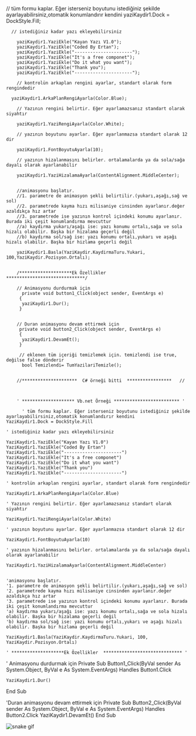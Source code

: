    // tüm formu kaplar. Eğer isterseniz boyutunu istediğiniz şekilde ayarlayabilirsiniz,otomatik konumlandırır kendini
        yaziKaydir1.Dock = DockStyle.Fill;  
      
      // istediğiniz kadar yazı ekleyebilirsiniz
        
        yaziKaydir1.YaziEkle("Kayan Yazı V1.0");
        yaziKaydir1.YaziEkle("Coded By Ertan");
        yaziKaydir1.YaziEkle("----------------------");
        yaziKaydir1.YaziEkle("It's a free componet");
        yaziKaydir1.YaziEkle("Do it what you want");
        yaziKaydir1.YaziEkle("Thank you");
        yaziKaydir1.YaziEkle("----------------------");
        
        // kontrolün arkaplan rengini ayarlar, standart olarak form rengindedir
      
      yaziKaydir1.ArkaPlanRengiAyarla(Color.Blue);
        
        // Yazının rengini belirtir. Eğer ayarlamazsanız standart olarak siyahtır
        
        yaziKaydir1.YaziRengiAyarla(Color.White);
        
        // yazının boyutunu ayarlar. Eğer ayarlanmazsa standart olarak 12 dir
        
        yaziKaydir1.FontBoyutuAyarla(10);
        
        // yazının hizalanmasını belirler. ortalamalarda ya da sola/sağa dayalı olarak ayarlanabilir
        
        yaziKaydir1.YaziHizalamaAyarla(ContentAlignment.MiddleCenter);
        
        
        //animasyonu başlatır.  
        //1. parametre de animasyon şekli belirtilir.(yukarı,aşağı,sağ ve sol)
        //2. parametrede kayma hızı milisaniye cinsinden ayarlanır.değer azaldıkça hız artar
        //3. parametrede ise yazının kontrol içindeki konumu ayarlanır. Burada iki çeşit konumlandırma mevcuttur
        //a) kaydırma yukarı/aşağı ise: yazı konumu ortalı,sağa ve sola hizalı olabilir. Başka bir hizalama geçerli değil
        //b) kaydırma sol/sağ ise: yazı konumu ortalı,yukarı ve aşağı hizalı olabilir. Başka bir hizlama geçerli değil
        
        yaziKaydir1.Basla(YaziKaydir.KaydirmaTuru.Yukari, 100,YaziKaydir.Pozisyon.Ortalı);
        
        
        /********************Ek Özellikler  ******************************/
        
        // Animasyonu durdurmak için
          private void button1_Click(object sender, EventArgs e)
         {
          yaziKaydir1.Dur();
         }
        
        
        // Duran animasyonu devam ettirmek için
         private void button2_Click(object sender, EventArgs e)
         {
          yaziKaydir1.DevamEt();
         }
         
         // eklenen tüm içeriği temizlemek için. temizlendi ise true, değilse false dönderir
          bool Temizlendi= TumYazilariTemizle();
         
        
        //*********************  C# örneği bitti  *****************   //
        
        
        
        ' ******************** Vb.net Örneği ************************* '
        
          ' tüm formu kaplar. Eğer isterseniz boyutunu istediğiniz şekilde ayarlayabilirsiniz,otomatik konumlandırır kendini
    YaziKaydir1.Dock = DockStyle.Fill

    ' istediğiniz kadar yazı ekleyebilirsiniz

    YaziKaydir1.YaziEkle("Kayan Yazı V1.0")
    YaziKaydir1.YaziEkle("Coded By Ertan")
    YaziKaydir1.YaziEkle("----------------------")
    YaziKaydir1.YaziEkle("It's a free componet")
    YaziKaydir1.YaziEkle("Do it what you want")
    YaziKaydir1.YaziEkle("Thank you")
    YaziKaydir1.YaziEkle("----------------------")

    ' kontrolün arkaplan rengini ayarlar, standart olarak form rengindedir

    YaziKaydir1.ArkaPlanRengiAyarla(Color.Blue)

    ' Yazının rengini belirtir. Eğer ayarlamazsanız standart olarak siyahtır

    YaziKaydir1.YaziRengiAyarla(Color.White)

    ' yazının boyutunu ayarlar. Eğer ayarlanmazsa standart olarak 12 dir

    YaziKaydir1.FontBoyutuAyarla(10)

    ' yazının hizalanmasını belirler. ortalamalarda ya da sola/sağa dayalı olarak ayarlanabilir

    YaziKaydir1.YaziHizalamaAyarla(ContentAlignment.MiddleCenter)


    'animasyonu başlatır.  
    '1. parametre de animasyon şekli belirtilir.(yukarı,aşağı,sağ ve sol)
    '2. parametrede kayma hızı milisaniye cinsinden ayarlanır.değer azaldıkça hız artar
    '3. parametrede ise yazının kontrol içindeki konumu ayarlanır. Burada iki çeşit konumlandırma mevcuttur
    'a) kaydırma yukarı/aşağı ise: yazı konumu ortalı,sağa ve sola hizalı olabilir. Başka bir hizalama geçerli değil
    'b) kaydırma sol/sağ ise: yazı konumu ortalı,yukarı ve aşağı hizalı olabilir. Başka bir hizlama geçerli değil

    YaziKaydir1.Basla(YaziKaydir.KaydirmaTuru.Yukari, 100, YaziKaydir.Pozisyon.Ortalı)
    
    ' ********************Ek Özellikler  ****************************** '
   
   ' Animasyonu durdurmak için
    Private Sub Button1_Click(ByVal sender As System.Object, ByVal e As System.EventArgs) Handles Button1.Click

    YaziKaydir1.Dur()

   End Sub
  
   'Duran animasyonu devam ettirmek için
   Private Sub Button2_Click(ByVal sender As System.Object, ByVal e As System.EventArgs) Handles Button2.Click
   YaziKaydir1.DevamEt()
   End Sub



   ![snake gif](https://github.com/bariskiyipinar/bariskiyipinar/blob/output/github-contribution-grid-snake.gif)
